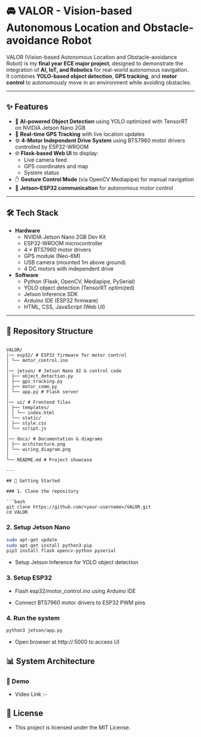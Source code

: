 # 🚘 VALOR - Vision-based Autonomous Location and Obstacle-avoidance Robot

VALOR (Vision-based Autonomous Location and Obstacle-avoidance Robot) is my **final year ECE major project**, designed to demonstrate the integration of **AI, IoT, and Robotics** for real-world autonomous navigation.  
It combines **YOLO-based object detection**, **GPS tracking**, and **motor control** to autonomously move in an environment while avoiding obstacles.  

---

## ✨ Features

- 🧠 **AI-powered Object Detection** using YOLO optimized with TensorRT on NVIDIA Jetson Nano 2GB  
- 📡 **Real-time GPS Tracking** with live location updates  
- ⚙️ **4-Motor Independent Drive System** using BTS7960 motor drivers controlled by ESP32-WROOM  
- 🌐 **Flask-based Web UI** to display:
  - Live camera feed
  - GPS coordinates and map
  - System status  
- ✋ **Gesture Control Mode** (via OpenCV Mediapipe) for manual navigation  
- 🔗 **Jetson–ESP32 communication** for autonomous motor control  

---

## 🛠️ Tech Stack

- **Hardware**
  - NVIDIA Jetson Nano 2GB Dev Kit
  - ESP32-WROOM microcontroller
  - 4 × BTS7960 motor drivers
  - GPS module (Neo-6M)
  - USB camera (mounted 1m above ground)
  - 4 DC motors with independent drive
- **Software**
  - Python (Flask, OpenCV, Mediapipe, PySerial)
  - YOLO object detection (TensorRT optimized)
  - Jetson Inference SDK
  - Arduino IDE (ESP32 firmware)
  - HTML, CSS, JavaScript (Web UI)

---

## 📂 Repository Structure

```planetext

VALOR/
│── esp32/ # ESP32 firmware for motor control
│ └── motor_control.ino
│
│── jetson/ # Jetson Nano AI & control code
│ ├── object_detection.py
│ ├── gps_tracking.py
│ ├── motor_comm.py
│ └── app.py # Flask server
│
│── ui/ # Frontend files
│ ├── templates/
│ │ └── index.html
│ └── static/
│ ├── style.css
│ └── script.js
│
│── docs/ # Documentation & diagrams
│ ├── architecture.png
│ └── wiring_diagram.png
│
└── README.md # Project showcase

---

## 🚀 Getting Started

### 1. Clone the repository

```bash
git clone https://github.com/<your-username>/VALOR.git
cd VALOR
```

### 2. Setup Jetson Nano

```bash
sudo apt-get update
sudo apt-get install python3-pip
pip3 install flask opencv-python pyserial
```

- Setup Jetson Inference for YOLO object detection

### 3. Setup ESP32

- Flash esp32/motor_control.ino using Arduino IDE

- Connect BTS7960 motor drivers to ESP32 PWM pins

### 4. Run the system

```bash
python3 jetson/app.py
```

- Open browser at http://<jetson-ip>:5000 to access UI

## 📊 System Architecture

### 🎥 Demo

- Video Link :-

## 📜 License

- This project is licensed under the MIT License.
